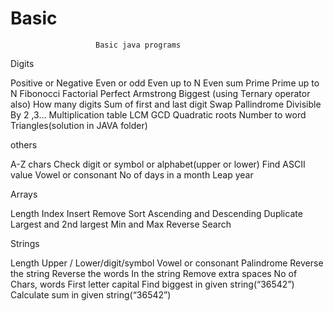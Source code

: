# Basic
  				       Basic java programs
Digits

Positive or Negative
Even or odd
Even up to N
Even sum
Prime 
Prime up to N
Fibonocci
Factorial
Perfect
Armstrong
Biggest (using Ternary operator also)
How many digits
Sum of first and last digit
Swap
Pallindrome 
Divisible By 2 ,3…
Multiplication table
LCM
GCD
Quadratic roots
Number to word
Triangles(solution in JAVA folder)

others

A-Z chars
Check digit or symbol or alphabet(upper or lower)
Find ASCII value
Vowel or consonant
No of days in a month
Leap year

Arrays

Length
Index
Insert 
Remove
Sort
Ascending and Descending
Duplicate
Largest and 2nd largest 
Min and Max 
Reverse
Search



Strings

Length
Upper / Lower/digit/symbol
Vowel or consonant 
Palindrome
Reverse the string
Reverse the words In the string
Remove extra spaces
No of Chars, words
First letter capital 
Find biggest in given string(“36542”)
Calculate sum in given string(“36542”)





